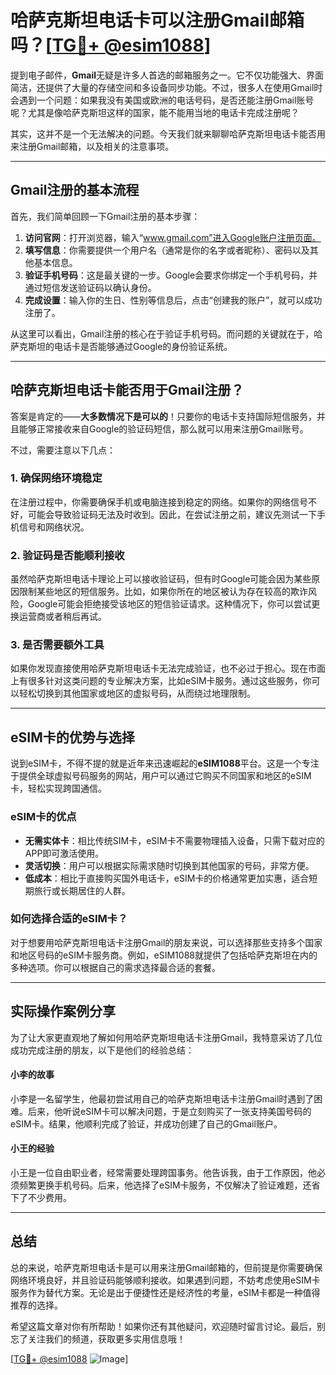 # 哈萨克斯坦电话卡可以注册Gmail邮箱吗？[[TG💪+ @esim1088](https://t.me/s/esim1088)]

提到电子邮件，**Gmail**无疑是许多人首选的邮箱服务之一。它不仅功能强大、界面简洁，还提供了大量的存储空间和多设备同步功能。不过，很多人在使用Gmail时会遇到一个问题：如果我没有美国或欧洲的电话号码，是否还能注册Gmail账号呢？尤其是像哈萨克斯坦这样的国家，能不能用当地的电话卡完成注册呢？

其实，这并不是一个无法解决的问题。今天我们就来聊聊哈萨克斯坦电话卡能否用来注册Gmail邮箱，以及相关的注意事项。

---

## Gmail注册的基本流程

首先，我们简单回顾一下Gmail注册的基本步骤：

1. **访问官网**：打开浏览器，输入“www.gmail.com”进入Google账户注册页面。
2. **填写信息**：你需要提供一个用户名（通常是你的名字或者昵称）、密码以及其他基本信息。
3. **验证手机号码**：这是最关键的一步。Google会要求你绑定一个手机号码，并通过短信发送验证码以确认身份。
4. **完成设置**：输入你的生日、性别等信息后，点击“创建我的账户”，就可以成功注册了。

从这里可以看出，Gmail注册的核心在于验证手机号码。而问题的关键就在于，哈萨克斯坦的电话卡是否能够通过Google的身份验证系统。

---

## 哈萨克斯坦电话卡能否用于Gmail注册？

答案是肯定的——**大多数情况下是可以的**！只要你的电话卡支持国际短信服务，并且能够正常接收来自Google的验证码短信，那么就可以用来注册Gmail账号。

不过，需要注意以下几点：

### 1. 确保网络环境稳定
在注册过程中，你需要确保手机或电脑连接到稳定的网络。如果你的网络信号不好，可能会导致验证码无法及时收到。因此，在尝试注册之前，建议先测试一下手机信号和网络状况。

### 2. 验证码是否能顺利接收
虽然哈萨克斯坦电话卡理论上可以接收验证码，但有时Google可能会因为某些原因限制某些地区的短信服务。比如，如果你所在的地区被认为存在较高的欺诈风险，Google可能会拒绝接受该地区的短信验证请求。这种情况下，你可以尝试更换运营商或者稍后再试。

### 3. 是否需要额外工具
如果你发现直接使用哈萨克斯坦电话卡无法完成验证，也不必过于担心。现在市面上有很多针对这类问题的专业解决方案，比如eSIM卡服务。通过这些服务，你可以轻松切换到其他国家或地区的虚拟号码，从而绕过地理限制。

---

## eSIM卡的优势与选择

说到eSIM卡，不得不提的就是近年来迅速崛起的**eSIM1088**平台。这是一个专注于提供全球虚拟号码服务的网站，用户可以通过它购买不同国家和地区的eSIM卡，轻松实现跨国通信。

### eSIM卡的优点
- **无需实体卡**：相比传统SIM卡，eSIM卡不需要物理插入设备，只需下载对应的APP即可激活使用。
- **灵活切换**：用户可以根据实际需求随时切换到其他国家的号码，非常方便。
- **低成本**：相比于直接购买国外电话卡，eSIM卡的价格通常更加实惠，适合短期旅行或长期居住的人群。

### 如何选择合适的eSIM卡？
对于想要用哈萨克斯坦电话卡注册Gmail的朋友来说，可以选择那些支持多个国家和地区号码的eSIM卡服务商。例如，eSIM1088就提供了包括哈萨克斯坦在内的多种选项。你可以根据自己的需求选择最合适的套餐。

---

## 实际操作案例分享

为了让大家更直观地了解如何用哈萨克斯坦电话卡注册Gmail，我特意采访了几位成功完成注册的朋友，以下是他们的经验总结：

#### 小李的故事
小李是一名留学生，他最初尝试用自己的哈萨克斯坦电话卡注册Gmail时遇到了困难。后来，他听说eSIM卡可以解决问题，于是立刻购买了一张支持美国号码的eSIM卡。结果，他顺利完成了验证，并成功创建了自己的Gmail账户。

#### 小王的经验
小王是一位自由职业者，经常需要处理跨国事务。他告诉我，由于工作原因，他必须频繁更换手机号码。后来，他选择了eSIM卡服务，不仅解决了验证难题，还省下了不少费用。

---

## 总结

总的来说，哈萨克斯坦电话卡是可以用来注册Gmail邮箱的，但前提是你需要确保网络环境良好，并且验证码能够顺利接收。如果遇到问题，不妨考虑使用eSIM卡服务作为替代方案。无论是出于便捷性还是经济性的考量，eSIM卡都是一种值得推荐的选择。

希望这篇文章对你有所帮助！如果你还有其他疑问，欢迎随时留言讨论。最后，别忘了关注我们的频道，获取更多实用信息哦！

[[TG💪+ @esim1088](https://t.me/s/esim1088) ![Image](https://i.postimg.cc/4NQfJmqS/Snipaste-2025-05-13-00-14-12.png)]